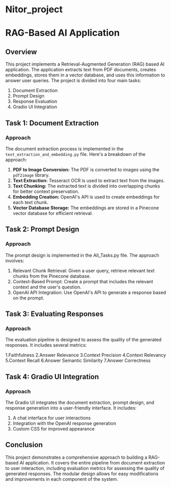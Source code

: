 # Nitor_project
# RAG-Based AI Application

## Overview

This project implements a Retrieval-Augmented Generation (RAG) based AI application. The application extracts text from PDF documents, creates embeddings, stores them in a vector database, and uses this information to answer user queries. The project is divided into four main tasks:

1. Document Extraction
2. Prompt Design
3. Response Evaluation
4. Gradio UI Integration

## Task 1: Document Extraction

### Approach

The document extraction process is implemented in the `text_extraction_and_embedding.py` file. Here's a breakdown of the approach:

1. **PDF to Image Conversion:** The PDF is converted to images using the `pdf2image` library.
2. **Text Extraction:** Tesseract OCR is used to extract text from the images.
3. **Text Chunking:** The extracted text is divided into overlapping chunks for better context preservation.
4. **Embedding Creation:** OpenAI's API is used to create embeddings for each text chunk.
5. **Vector Database Storage:** The embeddings are stored in a Pinecone vector database for efficient retrieval.

## Task 2: Prompt Design

### Approach

The prompt design is implemented in the All_Tasks.py file. The approach involves:

1. Relevant Chunk Retrieval: Given a user query, retrieve relevant text chunks from the Pinecone database.
2. Context-Based Prompt: Create a prompt that includes the relevant context and the user's question.
3. OpenAI API Integration: Use OpenAI's API to generate a response based on the prompt.


## Task 3: Evaluating Responses

### Approach

The evaluation pipeline is designed to assess the quality of the generated responses. It includes several metrics:

1.Faithfulness
2.Answer Relevance
3.Context Precision
4.Context Relevancy
5.Context Recall
6.Answer Semantic Similarity
7.Answer Correctness


## Task 4: Gradio UI Integration

### Approach

The Gradio UI integrates the document extraction, prompt design, and response generation into a user-friendly interface. It includes:

1. A chat interface for user interactions
2. Integration with the OpenAI response generation
3. Custom CSS for improved appearance

## Conclusion

This project demonstrates a comprehensive approach to building a RAG-based AI application. It covers the entire pipeline from document extraction to user interaction, including evaluation metrics for assessing the quality of generated responses. The modular design allows for easy modifications and improvements in each component of the system.

